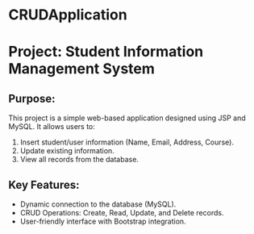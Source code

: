 # CRUDApplication

# Project: Student Information Management System

## Purpose:
This project is a simple web-based application designed using JSP and MySQL. It allows users to:
1. Insert student/user information (Name, Email, Address, Course).
2. Update existing information.
3. View all records from the database.

## Key Features:
- Dynamic connection to the database (MySQL).
- CRUD Operations: Create, Read, Update, and Delete records.
- User-friendly interface with Bootstrap integration.
